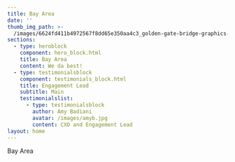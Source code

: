 ```yaml
---
title: Bay Area
date: ''
thumb_img_path: >-
  /images/6624fd411b4972567f8dd65e350aa4c3_golden-gate-bridge-graphics-svg-dxf-eps-png-cdr-ai-pdf-vector-art-_1500-1500.jpeg
sections:
  - type: heroblock
    component: hero_block.html
    title: Bay Area
    content: We da best!
  - type: testimonialsblock
    component: testimonials_block.html
    title: Engagement Lead
    subtitle: Main
    testimonialslist:
      - type: testimonialsblock
        author: Amy Badiani
        avatar: /images/amyb.jpg
        content: CXO and Engagement Lead
layout: home
---
```

Bay Area
